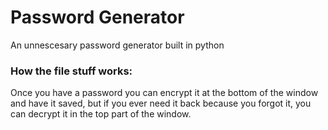 # Password Generator

An unnescesary password generator built in python

### How the file stuff works:

Once you have a password you can encrypt it at the bottom of the window and have it saved, but if you ever need it back because you forgot it, you can decrypt it in the top part of the window.

